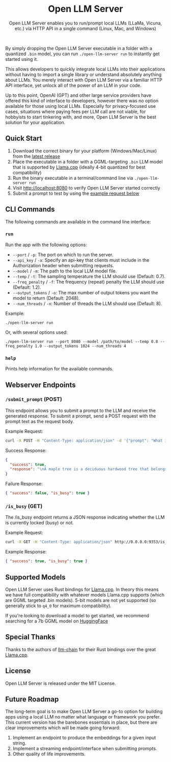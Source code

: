 <h1 align="center">
  Open LLM Server
</h1>
<p align="center">Open LLM Server enables you to run/prompt local LLMs (LLaMa, Vicuna, etc.) via HTTP API in a single command (Linux, Mac, and Windows)
</p><br/>

By simply dropping the Open LLM Server executable in a folder with a quantized `.bin` model, you can run `./open-llm-server run` to instantly get started using it.

This allows developers to quickly integrate local LLMs into their applications without having to import a single library or understand absolutely anything about LLMs. You merely interact with Open LLM Server via a familiar HTTP API interface, yet unlock all of the power of an LLM in your code.

Up to this point, OpenAI (GPT) and other large service providers have offered this kind of interface to developers, however there was no option available for those using local LLMs. Especially for privacy-focused use cases, situations where paying fees per LLM call are not viable, for hobbyists to start tinkering with, and more, Open LLM Server is the best solution for your application.

## Quick Start

1. Download the correct binary for your platform (Windows/Mac/Linux) from the [latest release](https://github.com/dcSpark-AI/open-LLM-server/releases)
2. Place the executable in a folder with a GGML-targeting `.bin` LLM model that is supported by [Llama.cpp](https://github.com/ggerganov/llama.cpp) (ideally 4-bit quantized for best compatibility)
3. Run the binary executable in a terminal/command line via `./open-llm-server run`
4. Visit [http://localhost:8080](http://localhost:8080) to verify Open LLM Server started correctly
5. Submit a prompt to test by using the [example request below](#webserver-endpoints)

## CLI Commands

The following commands are available in the command line interface:

### `run`

Run the app with the following options:

- `--port` / `-p`: The port on which to run the server.
- `--api_key` / `-a`: Specify an api-key that clients must include in the Authorization header when submitting requests.
- `--model` / `-m`: The path to the local LLM model file.
- `--temp` / `-t`: The sampling temperature the LLM should use (Default: 0.7).
- `--freq_penalty` / `-f`: The frequency (repeat) penalty the LLM should use (Default: 1.2).
- `--output_tokens` / `-o`: The max number of output tokens you want the model to return (Default: 2048).
- `--num_threads` / `-n`: Number of threads the LLM should use (Default: 8).

Example:

```
./open-llm-server run
```

Or, with several options used:

```
./open-llm-server run --port 8080 --model /path/to/model --temp 0.8 --freq_penalty 1.0 --output_tokens 1024 --num_threads 4
```

### `help`

Prints help information for the available commands.

## Webserver Endpoints

### `/submit_prompt` (POST)

This endpoint allows you to submit a prompt to the LLM and receive the generated response. To submit a prompt, send a POST request with the prompt text as the request body.

Example Request:

```bash
curl -X POST -H "Content-Type: application/json" -d '{"prompt": "What is a maple tree?"}' http://0.0.0.0:8080/submit_prompt
```

Success Response:

```json
{
  "success": true,
  "response": "\nA maple tree is a deciduous hardwood tree that belongs to the genus Acer and the family Sapindales. It is native to eastern North America, but it has been widely planted and naturalized in many other parts of the world. Maple trees are known for their beautiful foliage, which comes in a variety of colors including green, yellow, red, and orange. They also produce sweet, delicious sap that can be tapped for syrup or used as a vegetable."
}
```

Failure Response:

```json
{ "success": false, "is_busy": true }
```

### `/is_busy` (GET)

The /is_busy endpoint returns a JSON response indicating whether the LLM is currently locked (busy) or not.

Example Request:

```bash
curl -X GET -H "Content-Type: application/json" http://0.0.0.0:9353/is_busy
```

Example Response:

```json
{ "success": true, "is_busy": true }
```

## Supported Models

Open LLM Server uses Rust bindings for [Llama.cpp](https://github.com/ggerganov/llama.cpp#description). In theory this means we have full compatibility with whatever models Llama.cpp supports (which are GGML targeted .bin models). 5-bit models are not yet supported (so generally stick to `q4_0` for maximum compatibility).

If you're looking to download a model to get started, we recommend searching for a 7b GGML model on [HuggingFace](huggingface.co)

## Special Thanks

Thanks to the authors of [llm-chain](https://github.com/sobelio/llm-chain) for their Rust bindings over the great [Llama.cpp](https://github.com/ggerganov/llama.cpp).

## License

Open LLM Server is released under the MIT License.

## Future Roadmap

The long-term goal is to make Open LLM Server a go-to option for building apps using a local LLM no matter what language or framework you prefer. This current version has the barebones essentials in place, but there are clear improvements which will be made going forward:

1. Implement an endpoint to produce the embeddings for a given input string.
2. Implement a streaming endpoint/interface when submitting prompts.
3. Other quality of life improvements.
